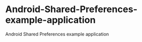 Android-Shared-Preferences-example-application
==============================================

Android Shared Preferences example application
